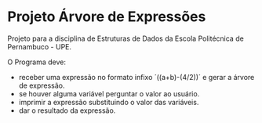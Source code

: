 # Projeto Árvore de Expressões

Projeto para a disciplina de Estruturas de Dados da Escola Politécnica de Pernambuco - UPE.

O Programa deve:

* receber uma expressão no formato infixo ´((a+b)-(4/2))´ e gerar a árvore de expressão.
* se houver alguma variável perguntar o valor ao usuário.
* imprimir a expressão substituindo o valor das variáveis.
* dar o resultado da expressão.
